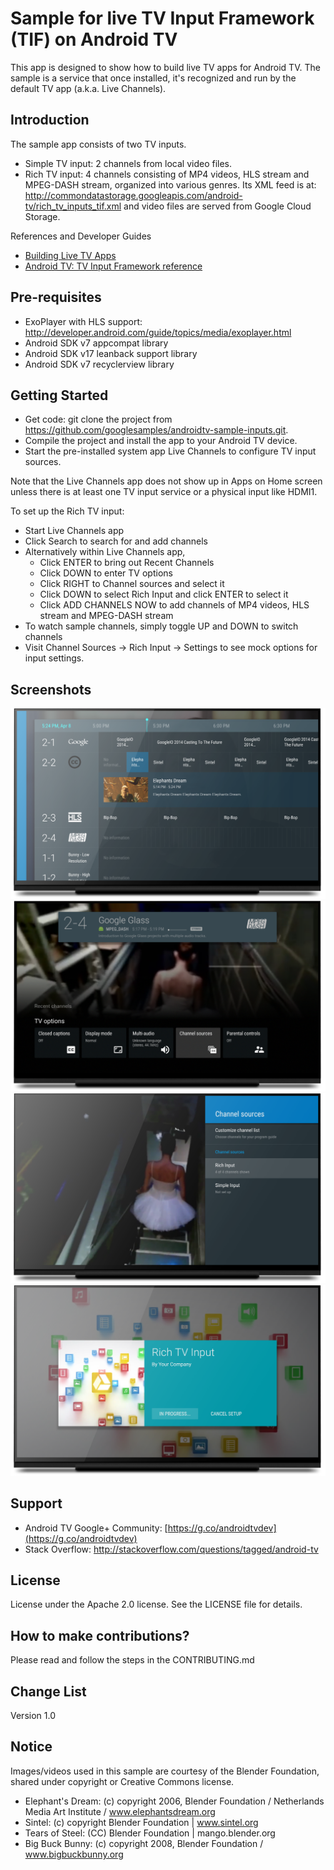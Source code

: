Sample for live TV Input Framework (TIF) on Android TV
======================================================

This app is designed to show how to build live TV apps for Android TV.  The sample is a service that once installed, it's recognized and run by the default TV app (a.k.a. Live Channels).

Introduction
------------

The sample app consists of two TV inputs.

- Simple TV input: 2 channels from local video files.
- Rich TV input: 4 channels consisting of MP4 videos, HLS stream and MPEG-DASH stream, organized into various genres.  Its XML feed is at: http://commondatastorage.googleapis.com/android-tv/rich_tv_inputs_tif.xml and video files are served from Google Cloud Storage. 

References and Developer Guides

- [Building Live TV Apps](http://developer.android.com/training/tv/tif/index.html)
- [Android TV: TV Input Framework reference](https://developer.android.com/reference/android/media/tv/package-summary.html)

Pre-requisites
--------------

- ExoPlayer with HLS support: http://developer.android.com/guide/topics/media/exoplayer.html
- Android SDK v7 appcompat library
- Android SDK v17 leanback support library
- Android SDK v7 recyclerview library

Getting Started
---------------

- Get code: git clone the project from https://github.com/googlesamples/androidtv-sample-inputs.git.
- Compile the project and install the app to your Android TV device.
- Start the pre-installed system app Live Channels to configure TV input sources.

Note that the Live Channels app does not show up in Apps on Home screen unless there is at least one TV input service or a physical input like HDMI1.

To set up the Rich TV input:
- Start Live Channels app
- Click Search to search for and add channels
- Alternatively within Live Channels app, 
  + Click ENTER to bring out Recent Channels
  + Click DOWN to enter TV options
  + Click RIGHT to Channel sources and select it
  + Click DOWN to select Rich Input and click ENTER to select it
  + Click ADD CHANNELS NOW to add channels of MP4 videos, HLS stream and MPEG-DASH stream
- To watch sample channels, simply toggle UP and DOWN to switch channels
- Visit Channel Sources -> Rich Input -> Settings to see mock options for input settings.

Screenshots
-----------

![TV program guide](app/src/main/TV-program-guide.png)
![TV options](app/src/main/TV-options.png)
![TV options:channel sources](app/src/main/TV-options-channel-sources.png)
![Add Rich TV Input](app/src/main/Add-Rich-TV-input.png)

Support
-------
- Android TV Google+ Community: [https://g.co/androidtvdev](https://g.co/androidtvdev)
- Stack Overflow: http://stackoverflow.com/questions/tagged/android-tv

License
-------
License under the Apache 2.0 license. See the LICENSE file for details.

How to make contributions?
--------------------------
Please read and follow the steps in the CONTRIBUTING.md

Change List
-----------
Version 1.0

Notice
------
Images/videos used in this sample are courtesy of the Blender Foundation, shared under copyright or Creative Commons license.

- Elephant's Dream: (c) copyright 2006, Blender Foundation / Netherlands Media Art Institute / www.elephantsdream.org
- Sintel: (c) copyright Blender Foundation | www.sintel.org
- Tears of Steel: (CC) Blender Foundation | mango.blender.org
- Big Buck Bunny: (c) copyright 2008, Blender Foundation / www.bigbuckbunny.org
